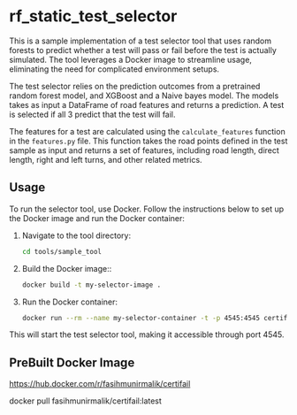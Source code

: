 # rf_static_test_selector

This is a sample implementation of a test selector tool that uses random forests to predict whether a test will pass or fail before the test is actually simulated. The tool leverages a Docker image to streamline usage, eliminating the need for complicated environment setups.

The test selector relies on the prediction outcomes from a pretrained random forest model, and XGBoost and a Naive bayes model. The models takes as input a DataFrame of road features and returns a prediction. A test is selected if all 3 predict that the test will fail.

The features for a test are calculated using the `calculate_features` function in the `features.py` file. This function takes the road points defined in the test sample as input and returns a set of features, including road length, direct length, right and left turns, and other related metrics.

## Usage

To run the selector tool, use Docker. Follow the instructions below to set up the Docker image and run the Docker container:

1. Navigate to the tool directory:
   ```bash
   cd tools/sample_tool
   
2. Build the Docker image::
    ```bash
    docker build -t my-selector-image .

3. Run the Docker container:
    ```bash
    docker run --rm --name my-selector-container -t -p 4545:4545 certifail-image -p 4545
    ```

This will start the test selector tool, making it accessible through port 4545.

## PreBuilt Docker Image 

https://hub.docker.com/r/fasihmunirmalik/certifail


docker pull fasihmunirmalik/certifail:latest